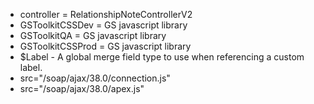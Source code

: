 * controller = RelationshipNoteControllerV2
* GSToolkitCSSDev = GS javascript library
* GSToolkitQA = GS javascript library
* GSToolkitCSSProd = GS javascript library
* $Label - A global merge field type to use when referencing a custom label.
* src="/soap/ajax/38.0/connection.js"
* src="/soap/ajax/38.0/apex.js"
